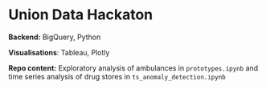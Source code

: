 # Union Data Hackaton

**Backend:** BigQuery, Python

**Visualisations**: Tableau, Plotly

**Repo content:** Exploratory analysis of ambulances in `prototypes.ipynb` and time series analysis of drug stores in `ts_anomaly_detection.ipynb`

